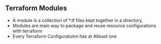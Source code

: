 ## Terraform Modules
- A module is a collection of *.tf files kept together in a directory,
- Modules are main way to package and reuse resource configurations with terraform 
- Every Terraform Configuratuinn has at Atleast one 
